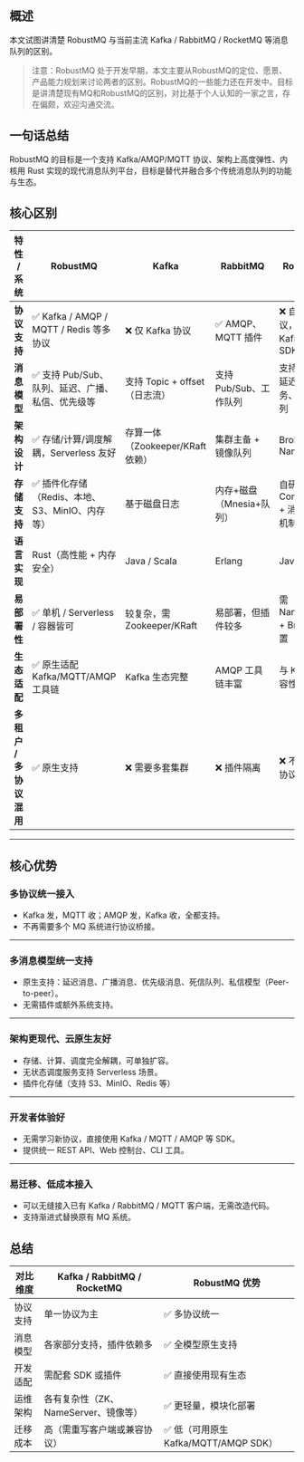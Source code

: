
## 概述
本文试图讲清楚 RobustMQ 与当前主流 Kafka / RabbitMQ / RocketMQ 等消息队列的区别。
> 注意：RobustMQ 处于开发早期，本文主要从RobustMQ的定位、愿景、产品能力规划来讨论两者的区别。RobustMQ的一些能力还在开发中。目标是讲清楚现有MQ和RobustMQ的区别，对比基于个人认知的一家之言，存在偏颇，欢迎沟通交流。


## 一句话总结
RobustMQ 的目标是一个支持 Kafka/AMQP/MQTT 协议、架构上高度弹性、内核用 Rust 实现的现代消息队列平台，目标是替代并融合多个传统消息队列的功能与生态。


## 核心区别

| 特性 / 系统         | **RobustMQ**                       | **Kafka**                | **RabbitMQ**     | **RocketMQ**             |
| --------------- | ---------------------------------- | ------------------------ | ---------------- | ------------------------ |
| **协议支持**        | ✅ Kafka / AMQP / MQTT / Redis 等多协议 | ❌ 仅 Kafka 协议             | ✅ AMQP、MQTT 插件   | ❌ 自研协议，兼容 Kafka 部分 SDK   |
| **消息模型**        | ✅ 支持 Pub/Sub、队列、延迟、广播、私信、优先级等      | 支持 Topic + offset（日志流）   | 支持 Pub/Sub、工作队列  | 支持 Topic、延迟、事务、顺序队列      |
| **架构设计**        | ✅ 存储/计算/调度解耦，Serverless 友好         | 存算一体（Zookeeper/KRaft 依赖） | 集群主备 + 镜像队列      | Broker + NameServer      |
| **存储支持**        | ✅ 插件化存储（Redis、本地、S3、MinIO、内存等）     | 基于磁盘日志                   | 内存+磁盘（Mnesia+队列） | 自研 CommitLog + 消息堆积机制    |
| **语言实现**        | Rust（高性能 + 内存安全）                   | Java / Scala             | Erlang           | Java                     |
| **易部署性**        | ✅ 单机 / Serverless / 容器皆可           | 较复杂，需 Zookeeper/KRaft    | 易部署，但插件较多        | 需 NameServer + Broker 配置 |
| **生态适配**        | ✅ 原生适配 Kafka/MQTT/AMQP 工具链         | Kafka 生态完整               | AMQP 工具链丰富       | 与 Kafka 兼容性有限            |
| **多租户 / 多协议混用** | ✅ 原生支持                             | ❌ 需要多套集群                 | ❌ 插件隔离           | ❌ 不支持多协议                 |

---

## 核心优势

### **多协议统一接入**

* Kafka 发，MQTT 收；AMQP 发，Kafka 收，全都支持。
* 不再需要多个 MQ 系统进行协议桥接。

---

### **多消息模型统一支持**

* 原生支持：延迟消息、广播消息、优先级消息、死信队列、私信模型（Peer-to-peer）。
* 无需插件或额外系统支持。

---

### **架构更现代、云原生友好**

* 存储、计算、调度完全解耦，可单独扩容。
* 无状态调度服务支持 Serverless 场景。
* 插件化存储（支持 S3、MinIO、Redis 等）

---

### **开发者体验好**

* 无需学习新协议，直接使用 Kafka / MQTT / AMQP 等 SDK。
* 提供统一 REST API、Web 控制台、CLI 工具。

---

### **易迁移、低成本接入**

* 可以无缝接入已有 Kafka / RabbitMQ / MQTT 客户端，无需改造代码。
* 支持渐进式替换原有 MQ 系统。


## 总结

| 对比维度 | Kafka / RabbitMQ / RocketMQ | **RobustMQ 优势**               |
| ---- | --------------------------- | ----------------------------- |
| 协议支持 | 单一协议为主                      | ✅ 多协议统一                       |
| 消息模型 | 各家部分支持，插件依赖多                | ✅ 全模型原生支持                     |
| 开发适配 | 需配套 SDK 或插件                 | ✅ 直接使用现有生态                    |
| 运维架构 | 各有复杂性（ZK、NameServer、镜像等）    | ✅ 更轻量，模块化部署                   |
| 迁移成本 | 高（需重写客户端或兼容协议）              | ✅ 低（可用原生 Kafka/MQTT/AMQP SDK） |

